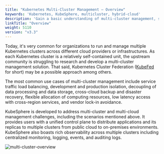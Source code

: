 ```yaml
---
title: "Kubernetes Multi-Cluster Management — Overview"
keywords: 'Kubernetes, KubeSphere, multicluster, hybrid-cloud'
description: 'Gain a basic understanding of multi-cluster management, such as its common use cases, and the benefits that KubeSphere can bring with its multi-cluster feature.'
linkTitle: "Overview"
weight: 5110
version: "v3.3"
---
```


Today, it's very common for organizations to run and manage multiple Kubernetes clusters across different cloud providers or infrastructures. As each Kubernetes cluster is a relatively self-contained unit, the upstream community is struggling to research and develop a multi-cluster management solution. That said, Kubernetes Cluster Federation ([KubeFed](https://github.com/kubernetes-sigs/kubefed) for short) may be a possible approach among others.

The most common use cases of multi-cluster management include service traffic load balancing, development and production isolation, decoupling of data processing and data storage, cross-cloud backup and disaster recovery, flexible allocation of computing resources, low latency access with cross-region services, and vendor lock-in avoidance.

KubeSphere is developed to address multi-cluster and multi-cloud management challenges, including the scenarios mentioned above. It provides users with a unified control plane to distribute applications and its replicas to multiple clusters from public cloud to on-premises environments. KubeSphere also boasts rich observability across multiple clusters including centralized monitoring, logging, events, and auditing logs.

![multi-cluster-overview](/images/docs/v3.x/multicluster-management/introduction/overview/multi-cluster-overview.jpg)
